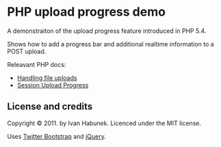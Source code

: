PHP upload progress demo
========================

A demonstraiton of the upload progress feature introduced in PHP 5.4.

Shows how to add a progress bar and additional realtime information to a POST upload.

Releavant PHP docs:
* [Handling file uploads](http://php.net/manual/en/features.file-upload.php)
* [Session Upload Progress](http://php.net/manual/en/session.upload-progress.php)

License and credits
-------------------

Copyright © 2011. by Ivan Habunek. Licenced under the MIT license.

Uses [Twitter Bootstrap](http://twitter.github.com/bootstrap/) and [jQuery](http://jquery.com/).